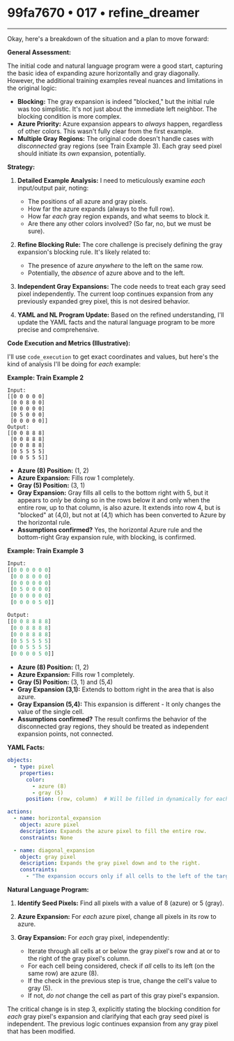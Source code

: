 # 99fa7670 • 017 • refine_dreamer

---
Okay, here's a breakdown of the situation and a plan to move forward:

**General Assessment:**

The initial code and natural language program were a good start, capturing the basic idea of expanding azure horizontally and gray diagonally. However, the additional training examples reveal nuances and limitations in the original logic:

*   **Blocking:** The gray expansion is indeed "blocked," but the initial rule was too simplistic. It's not just about the immediate left neighbor. The blocking condition is more complex.
*   **Azure Priority:** Azure expansion appears to *always* happen, regardless of other colors. This wasn't fully clear from the first example.
*   **Multiple Gray Regions:** The original code doesn't handle cases with *disconnected* gray regions (see Train Example 3). Each gray seed pixel should initiate its *own* expansion, potentially.

**Strategy:**

1.  **Detailed Example Analysis:** I need to meticulously examine *each* input/output pair, noting:
    *   The positions of all azure and gray pixels.
    *   How far the azure expands (always to the full row).
    *   How far *each* gray region expands, and what seems to block it.
    *   Are there any other colors involved? (So far, no, but we must be sure).

2.  **Refine Blocking Rule:** The core challenge is precisely defining the gray expansion's blocking rule. It's likely related to:
    *   The presence of azure *anywhere* to the left on the same row.
    *   Potentially, the *absence* of azure above and to the left.

3.  **Independent Gray Expansions:** The code needs to treat each gray seed pixel independently. The current loop continues expansion from any previously expanded grey pixel, this is not desired behavior.

4.  **YAML and NL Program Update:** Based on the refined understanding, I'll update the YAML facts and the natural language program to be more precise and comprehensive.

**Code Execution and Metrics (Illustrative):**

I'll use `code_execution` to get exact coordinates and values, but here's the kind of analysis I'll be doing for *each* example:

**Example: Train Example 2**

```
Input:
[[0 0 0 0 0]
 [0 0 8 0 0]
 [0 0 0 0 0]
 [0 5 0 0 0]
 [0 0 0 0 0]]
Output:
[[0 0 8 8 8]
 [0 0 8 8 8]
 [0 0 8 8 8]
 [0 5 5 5 5]
 [0 0 5 5 5]]
```

*   **Azure (8) Position:** (1, 2)
*   **Azure Expansion:** Fills row 1 completely.
*   **Gray (5) Position:** (3, 1)
*    **Gray Expansion:** Gray fills all cells to the bottom right with 5, but it appears to *only* be doing so in the rows below it and only when the entire row, up to that column, is also azure. It extends into row 4, but is "blocked" at (4,0), but not at (4,1) which has been converted to Azure by the horizontal rule.
* **Assumptions confirmed?** Yes, the horizontal Azure rule and the bottom-right Gray expansion rule, with blocking, is confirmed.

**Example: Train Example 3**

```python
Input:
[[0 0 0 0 0 0]
 [0 0 8 0 0 0]
 [0 0 0 0 0 0]
 [0 5 0 0 0 0]
 [0 0 0 0 0 0]
 [0 0 0 0 5 0]]

Output:
[[0 0 8 8 8 8]
 [0 0 8 8 8 8]
 [0 0 8 8 8 8]
 [0 5 5 5 5 5]
 [0 0 5 5 5 5]
 [0 0 0 0 5 0]]
```

*   **Azure (8) Position:** (1, 2)
*   **Azure Expansion:** Fills row 1 completely.
*   **Gray (5) Position:** (3, 1) and (5,4)
*   **Gray Expansion (3,1):** Extends to bottom right in the area that is also azure.
* **Gray Expansion (5,4):** This expansion is different - It only changes the value of the single cell.
* **Assumptions confirmed?** The result confirms the behavior of the disconnected gray regions, they should be treated as independent expansion points, not connected.

**YAML Facts:**

```yaml
objects:
  - type: pixel
    properties:
      color:
        - azure (8)
        - gray (5)
      position: (row, column)  # Will be filled in dynamically for each pixel

actions:
  - name: horizontal_expansion
    object: azure pixel
    description: Expands the azure pixel to fill the entire row.
    constraints: None

  - name: diagonal_expansion
    object: gray pixel
    description: Expands the gray pixel down and to the right.
    constraints:
      - "The expansion occurs only if all cells to the left of the target cell, on the same row, are azure (8)."
```

**Natural Language Program:**

1.  **Identify Seed Pixels:** Find all pixels with a value of 8 (azure) or 5 (gray).

2.  **Azure Expansion:** For *each* azure pixel, change all pixels in its row to azure.

3.  **Gray Expansion:** For *each* gray pixel, independently:
    *   Iterate through all cells at or below the gray pixel's row and at or to the right of the gray pixel's column.
    *   For each cell being considered, check if *all* cells to its left (on the same row) are azure (8).
    *   If the check in the previous step is true, change the cell's value to gray (5).
    *   If not, *do not* change the cell as part of this gray pixel's expansion.

The critical change is in step 3, explicitly stating the blocking condition for *each* gray pixel's expansion and clarifying that each gray seed pixel is independent. The previous logic continues expansion from any gray pixel that has been modified.

